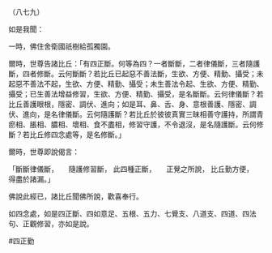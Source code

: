 （八七九）

如是我聞：

一時，佛住舍衛國祇樹給孤獨園。

爾時，世尊告諸比丘：「有四正斷。何等為四？一者斷斷，二者律儀斷，三者隨護斷，四者修斷。云何斷斷？若比丘已起惡不善法斷，生欲、方便、精勤、攝受；未起惡不善法不起，生欲、方便、精勤、攝受；未生善法令起、生欲、方便、精勤、攝受；已生善法增益修習，生欲、方便、精勤、攝受，是名斷斷。云何律儀斷？若比丘善護眼根，隱密、調伏、進向；如是耳、鼻、舌、身、意根善護、隱密、調伏、進向，是名律儀斷。云何隨護斷？若比丘於彼彼真實三昧相善守護持，所謂青瘀相、脹相、膿相、壞相、食不盡相，修習守護，不令退沒，是名隨護斷。云何修斷？若比丘修四念處等，是名修斷。」

爾時，世尊即說偈言：

「斷斷律儀斷，　　隨護修習斷，
此四種正斷，　　正覺之所說，
比丘勤方便，　　得盡於諸漏。」

佛說此經已，諸比丘聞佛所說，歡喜奉行。

如四念處，如是四正斷、四如意足、五根、五力、七覺支、八道支、四道、四法句、正觀修習，亦如是說。



#四正勤
